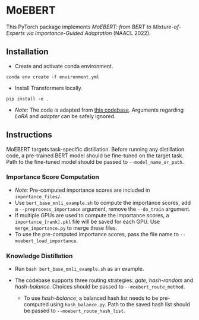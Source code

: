 # MoEBERT
This PyTorch package implements *MoEBERT: from BERT to Mixture-of-Experts via
Importance-Guided Adaptation* (NAACL 2022).

## Installation
* Create and activate conda environment.
``` 
conda env create -f environment.yml
```
* Install Transformers locally.
```
pip install -e .
```
* *Note:* The code is adapted from [this codebase](https://github.com/microsoft/LoRA/blob/main/examples/NLU/README.md).
Arguments regarding *LoRA* and *adapter* can be safely ignored.

## Instructions
MoEBERT targets task-specific distillation. Before running any distillation code, a pre-trained BERT model should be fine-tuned on the target task.
Path to the fine-tuned model should be passed to `--model_name_or_path`.

### Importance Score Computation
* *Note:* Pre-computed importance scores are included in `importance_files/`.
* Use `bert_base_mnli_example.sh` to compute the importance scores, 
  add a `--preprocess_importance` argument, remove the `--do_train` argument.
* If multiple GPUs are used to compute the importance scores, a `importance_[rank].pkl` file will be saved for each GPU. 
  Use `merge_importance.py` to merge these files.
* To use the pre-computed importance scores, pass the file name to `--moebert_load_importance`.

### Knowledge Distillation
* Run `bash bert_base_mnli_example.sh` as an example.

* The codebase supports three routing strategies: *gate*, *hash-random* and *hash-balance*. 
  Choices should be passed to `--moebert_route_method`.
  * To use *hash-balance*, a balanced hash list needs to be pre-computed using `hash_balance.py`. 
    Path to the saved hash list should be passed to `--moebert_route_hash_list`. 
    